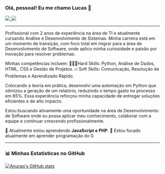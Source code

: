### Olá, pessoal! Eu me chamo Lucas 👋

<p align="left">
  <a href="https://www.linkedin.com/in/lucas-b-carvalho" target="_blank">
    <img src="https://img.shields.io/badge/LinkedIn-0077B5?style=for-the-badge&logo=linkedin&logoColor=white" />
  </a>
  <a href="mailto:contatolucascarvalho.ti@gmail.com">
    <img src="https://img.shields.io/badge/Email-D14836?style=for-the-badge&logo=gmail&logoColor=white" />
  </a>
</p>

---

  Profissional com 2 anos de experiência na área de TI e atualmente cursando Análise e Desenvolvimento de Sistemas. Minha carreira está em um momento de transição, com foco total em migrar para a área de Desenvolvimento de Software, onde aplico minha curiosidade e paixão por inovação para resolver problemas.

  Minhas competências incluem:
  👨🏻‍💻Hard Skills: Python, Análise de Dados, HTML, CSS e Gestão de Projetos.
  📈Soft Skills: Comunicação, Resolução de Problemas e Aprendizado Rápido.

  Colocando a teoria em prática, desenvolvi uma automação em Python que otimizou a geração de um relatório, reduzindo o tempo gasto no processo em 85%. Essa experiência reforçou minha capacidade de entregar soluções eficientes e de alto impacto.

  Estou buscando ativamente uma oportunidade na área de Desenvolvimento de Software onde eu possa aplicar meu conhecimento, colaborar com a equipe e continuar crescendo profissionalmente. 

  🌱 Atualmente estou aprendendo **JavaScript e PHP**.
  🔭 Estou focado atualmente em aprender programação do 0.

---
### 📊 Minhas Estatísticas no GitHub

[![Anurag's GitHub stats](https://github-readme-stats.vercel.app/api?username=LucasKrv&show_icons=true&theme=dracula)](https://github.com/anuraghazra/github-readme-stats)
